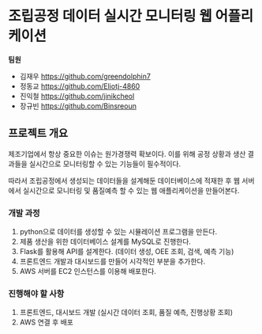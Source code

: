 # 조립공정 데이터 실시간 모니터링 웹 어플리케이션


**팀원** 

+ 김재우 https://github.com/greendolphin7
+ 정동교 https://github.com/Eliotj-4860  
+ 진익철 https://github.com/jinikcheol  
+ 장규빈 https://github.com/Binsreoun  

## 프로젝트 개요

제조기업에서 항상 중요한 이슈는 원가경쟁력 확보이다. 이를 위해 공정 상황과 생산 결과들을 실시간으로 모니터링할 수 있는 기능들이 필수적이다.

따라서 조립공정에서 생성되는 데이터들을 설계해둔 데이터베이스에 적재한 후 웹 서버에서 실시간으로 모니터링 및 품질예측 할 수 있는 웹 애플리케이션을 만들어본다.


### 개발 과정

1. python으로 데이터를 생성할 수 있는 시뮬레이션 프로그램을 만든다.  
2. 제품 생산을 위한 데이터베이스 설계를 MySQL로 진행한다.  
3. Flask를 활용해 API를 설계한다. (데이터 생성, OEE 조회, 검색, 예측 기능)  
4. 프론트엔드 개발과 대시보드를 만들어 시각적인 부분을 추가한다.  
5. AWS 서버를 EC2 인스턴스를 이용해 배포한다.  



### 진행해야 할 사항

1. 프론트엔드, 대시보드 개발 (실시간 데이터 조회, 품질 예측, 진행상황 조회)   
2. AWS 연결 후 배포 

